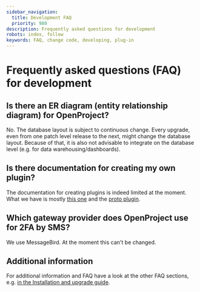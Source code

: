 ```yaml
---
sidebar_navigation:
  title: Development FAQ
  priority: 980
description: Frequently asked questions for development
robots: index, follow
keywords: FAQ, change code, developing, plug-in
---
```

# Frequently asked questions (FAQ) for development

## Is there an ER diagram (entity relationship diagram) for OpenProject?

No. The database layout is subject to continuous change. Every upgrade, even from one patch level release to the next, might change the database layout. Because of that, it is also not advisable to integrate on the database level (e.g. for data warehousing/dashboards).

## Is there documentation for creating my own plugin?

The documentation for creating plugins is indeed limited at the moment. What we have is mostly [this one](../create-openproject-plugin) and the [proto plugin](https://github.com/opf/openproject-proto_plugin).

## Which gateway provider does OpenProject use for 2FA by SMS?

We use MessageBird. At the moment this can't be changed.

## Additional information

For additional information and FAQ have a look at the other FAQ sections, e.g. [in the Installation and upgrade guide](../../installation-and-operations/installation-faq).

